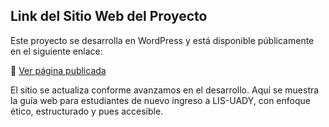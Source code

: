 ##  Link del Sitio Web del Proyecto

Este proyecto se desarrolla en WordPress y está disponible públicamente en el siguiente enlace:

🔗 [Ver página publicada](https://guiaparauady.wordpress.com)

El sitio se actualiza conforme avanzamos en el desarrollo. Aquí se muestra la guía web para estudiantes de nuevo ingreso a LIS-UADY, con enfoque ético, estructurado y pues accesible.

